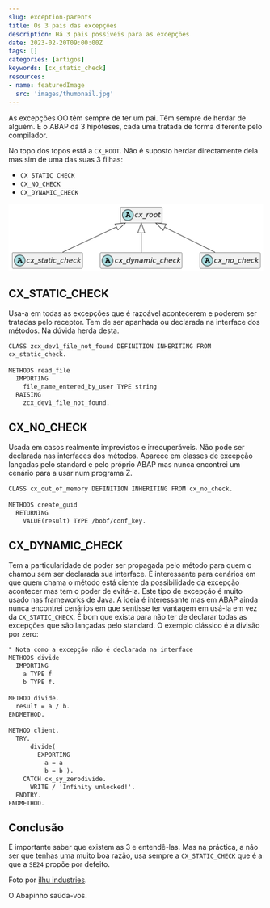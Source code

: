 ```yaml
---
slug: exception-parents
title: Os 3 pais das excepções
description: Há 3 pais possíveis para as excepções
date: 2023-02-20T09:00:00Z
tags: []
categories: [artigos]
keywords: [cx_static_check]
resources:
- name: featuredImage
  src: 'images/thumbnail.jpg'
---
```


As excepções OO têm sempre de ter um pai. Têm sempre de herdar de alguém. E o ABAP dá 3 hipóteses, cada uma tratada de forma diferente pelo compilador.

<!--more-->

No topo dos topos está a `CX_ROOT`. Não é suposto herdar directamente dela mas sim de uma das suas 3 filhas:

- `CX_STATIC_CHECK`
- `CX_NO_CHECK`
- `CX_DYNAMIC_CHECK`

![3 parents UML Class diagram][1]

## CX_STATIC_CHECK

Usa-a em todas as excepções que é razoável acontecerem e poderem ser tratadas pelo receptor. Tem de ser apanhada ou declarada na interface dos métodos. Na dúvida herda desta.

```abap
CLASS zcx_dev1_file_not_found DEFINITION INHERITING FROM cx_static_check.

METHODS read_file
  IMPORTING
    file_name_entered_by_user TYPE string
  RAISING
    zcx_dev1_file_not_found.
```

## CX_NO_CHECK

Usada em casos realmente imprevistos e irrecuperáveis. Não pode ser declarada nas interfaces dos métodos. Aparece em classes de excepção lançadas pelo standard e pelo próprio ABAP mas nunca encontrei um cenário para a usar num programa Z.

```abap
CLASS cx_out_of_memory DEFINITION INHERITING FROM cx_no_check.

METHODS create_guid
  RETURNING
    VALUE(result) TYPE /bobf/conf_key.
```

## CX_DYNAMIC_CHECK

Tem a particularidade de poder ser propagada pelo método para quem o chamou sem ser declarada sua interface. É interessante para cenários em que quem chama o método está ciente da possibilidade da excepção acontecer mas tem o poder de evitá-la. Este tipo de excepção é muito usado nas frameworks de Java. A ideia é interessante mas em ABAP ainda nunca encontrei cenários em que sentisse ter vantagem em usá-la em vez da `CX_STATIC_CHECK`. É bom que exista para não ter de declarar todas as excepções que são lançadas pelo standard. O exemplo clássico é a divisão por zero:

```abap
" Nota como a excepção não é declarada na interface
METHODS divide
  IMPORTING
    a TYPE f
    b TYPE f.

METHOD divide.
  result = a / b.
ENDMETHOD.

METHOD client.
  TRY.
      divide(
        EXPORTING
          a = a
          b = b ).
    CATCH cx_sy_zerodivide.
      WRITE / 'Infinity unlocked!'.
  ENDTRY.
ENDMETHOD.
```

## Conclusão

É importante saber que existem as 3 e entendê-las. Mas na práctica, a não ser que tenhas uma muito boa razão, usa sempre a `CX_STATIC_CHECK` que é a que a `SE24` propõe por defeito.

Foto por [ilhu industries][2].

O Abapinho saúda-vos.

[1]: images/uml-3-parents.png
[2]: <https://visualhunt.co/a7/1e878ec4>
